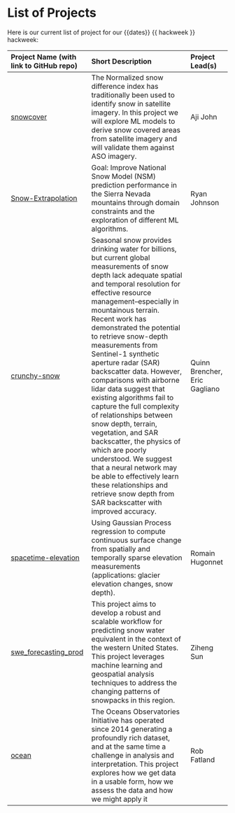 # List of Projects

Here is our current list of project for our {{dates}} {{ hackweek }} hackweek:

| Project Name (with link to GitHub repo) | Short Description | Project Lead(s) | 
|:--------|:--------|:-----|
| [snowcover](https://github.com/geo-smart/snowcover) | The Normalized snow difference index has traditionally been used to identify snow in satellite imagery. In this project we will explore ML models to derive snow covered areas from satellite imagery and will validate them against ASO imagery. | Aji John |
| [Snow-Extrapolation](https://github.com/geo-smart/Snow-Extrapolation) | Goal: Improve National Snow Model (NSM) prediction performance in the Sierra Nevada mountains through domain constraints and the exploration of different ML algorithms. | Ryan Johnson | 
| [crunchy-snow](https://github.com/geo-smart/crunchy-snow) | Seasonal snow provides drinking water for billions, but current global measurements of snow depth lack adequate spatial and temporal resolution for effective resource management–especially in mountainous terrain. Recent work has demonstrated the potential to retrieve snow-depth measurements from Sentinel-1 synthetic aperture radar (SAR) backscatter data. However, comparisons with airborne lidar data suggest that existing algorithms fail to capture the full complexity of relationships between snow depth, terrain, vegetation, and SAR backscatter, the physics of which are poorly understood. We suggest that a neural network may be able to effectively learn these relationships and retrieve snow depth from SAR backscatter with improved accuracy. | Quinn Brencher, Eric Gagliano |
| [spacetime-elevation](https://github.com/geo-smart/spacetime-elevation) | Using Gaussian Process regression to compute continuous surface change from spatially and temporally sparse elevation measurements (applications: glacier elevation changes, snow depth).  | Romain Hugonnet |
| [swe_forecasting_prod](https://github.com/geo-smart/swe_forecasting_prod) | This project aims to develop a robust and scalable workflow for predicting snow water equivalent in the context of the western United States. This project leverages machine learning and geospatial analysis techniques to address the changing patterns of snowpacks in this region. | Ziheng Sun |
| [ocean](https://github.com/geo-smart/ocean) | The Oceans Observatories Initiative has operated since 2014 generating a profoundly rich dataset, and at the same time a challenge in analysis and interpretation. This project explores how we get data in a usable form, how we assess the data and how we might apply it | Rob Fatland |